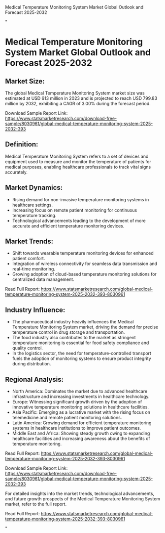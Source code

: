 Medical Temperature Monitoring System Market Global Outlook and Forecast 2025-2032

"<!DOCTYPE html>
<html>
<head>
<title>Medical Temperature Monitoring System Market Global Outlook and Forecast 2025-2032</title>
</head>
<body>

<h1>Medical Temperature Monitoring System Market Global Outlook and Forecast 2025-2032</h1>

<h2>Market Size:</h2>
<p>The global Medical Temperature Monitoring System market size was estimated at USD 613 million in 2023 and is projected to reach USD 799.83 million by 2032, exhibiting a CAGR of 3.00% during the forecast period.</p>
<p>Download Sample Report Link: <a href='https://www.statsmarketresearch.com/download-free-sample/8030961/global-medical-temperature-monitoring-system-2025-2032-393'>https://www.statsmarketresearch.com/download-free-sample/8030961/global-medical-temperature-monitoring-system-2025-2032-393</a></p>

<h2>Definition:</h2>
<p>Medical Temperature Monitoring System refers to a set of devices and equipment used to measure and monitor the temperature of patients for medical purposes, enabling healthcare professionals to track vital signs accurately.</p>

<h2>Market Dynamics:</h2>
<ul>
  <li>Rising demand for non-invasive temperature monitoring systems in healthcare settings.</li>
  <li>Increasing focus on remote patient monitoring for continuous temperature tracking.</li>
  <li>Technological advancements leading to the development of more accurate and efficient temperature monitoring devices.</li>
</ul>

<h2>Market Trends:</h2>
<ul>
  <li>Shift towards wearable temperature monitoring devices for enhanced patient comfort.</li>
  <li>Integration of wireless connectivity for seamless data transmission and real-time monitoring.</li>
  <li>Growing adoption of cloud-based temperature monitoring solutions for centralized data management.</li>
</ul>
<p>Read Full Report: <a href='https://www.statsmarketresearch.com/global-medical-temperature-monitoring-system-2025-2032-393-8030961'>https://www.statsmarketresearch.com/global-medical-temperature-monitoring-system-2025-2032-393-8030961</a></p>

<h2>Industry Influence:</h2>
<ul>
  <li>The pharmaceutical industry heavily influences the Medical Temperature Monitoring System market, driving the demand for precise temperature control in drug storage and transportation.</li>
  <li>The food industry also contributes to the market as stringent temperature monitoring is essential for food safety compliance and quality control.</li>
  <li>In the logistics sector, the need for temperature-controlled transport fuels the adoption of monitoring systems to ensure product integrity during distribution.</li>
</ul>

<h2>Regional Analysis:</h2>
<ul>
  <li>North America: Dominates the market due to advanced healthcare infrastructure and increasing investments in healthcare technology.</li>
  <li>Europe: Witnessing significant growth driven by the adoption of innovative temperature monitoring solutions in healthcare facilities.</li>
  <li>Asia Pacific: Emerging as a lucrative market with the rising focus on telemedicine and remote patient monitoring solutions.</li>
  <li>Latin America: Growing demand for efficient temperature monitoring systems in healthcare institutions to improve patient outcomes.</li>
  <li>Middle East and Africa: Showing steady growth owing to expanding healthcare facilities and increasing awareness about the benefits of temperature monitoring.</li>
</ul>
<p>Read Full Report: <a href='https://www.statsmarketresearch.com/global-medical-temperature-monitoring-system-2025-2032-393-8030961'>https://www.statsmarketresearch.com/global-medical-temperature-monitoring-system-2025-2032-393-8030961</a></p>

<p>Download Sample Report Link: <a href='https://www.statsmarketresearch.com/download-free-sample/8030961/global-medical-temperature-monitoring-system-2025-2032-393'>https://www.statsmarketresearch.com/download-free-sample/8030961/global-medical-temperature-monitoring-system-2025-2032-393</a></p>

<p>For detailed insights into the market trends, technological advancements, and future growth prospects of the Medical Temperature Monitoring System market, refer to the full report.</p>
<p>Read Full Report: <a href='https://www.statsmarketresearch.com/global-medical-temperature-monitoring-system-2025-2032-393-8030961'>https://www.statsmarketresearch.com/global-medical-temperature-monitoring-system-2025-2032-393-8030961</a></p>

</body>
</html>"
